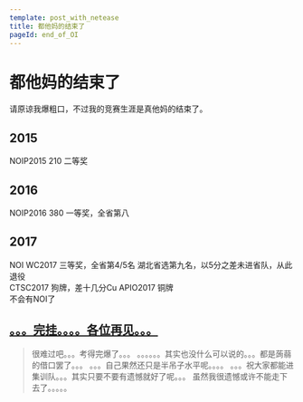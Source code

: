 ```yaml
---
template: post_with_netease
title: 都他妈的结束了
pageId: end_of_OI
---
```

# 都他妈的结束了
请原谅我爆粗口，不过我的竞赛生涯是真他妈的结束了。

## 2015
NOIP2015 210 二等奖
## 2016
NOIP2016 380 一等奖，全省第八
## 2017
NOI WC2017 三等奖，全省第4/5名
湖北省选第九名，以5分之差未进省队，从此退役  
CTSC2017 狗牌，差十几分Cu
APIO2017 铜牌  
不会有NOI了

## [。。。完挂。。。。各位再见。。。](http://wjmzbmr.com/archives/_/)
> 很难过吧。。。考得完爆了。。。
> 。。。。。。其实也没什么可以说的。。。都是蒟蒻的借口罢了。。。
> 。。。自己果然还只是半吊子水平呢。。。。
> 。。。祝大家都能进集训队。。。其实只要不要有遗憾就好了呢。。。
> 虽然我很遗憾或许不能走下去了。。。。。
